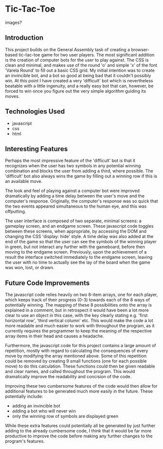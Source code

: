 # Tic-Tac-Toe

images?

## Introduction
This project builds on the General Assembly task of creating a browser-based tic-tac-toe game for two user players. The most significant addition is the creation of computer bots for the user to play against. The CSS is clean and minimal, and makes use of the round 'o' and simple 'x' of the font 'Varela Round' to fill out a basic CSS grid. My initial intention was to create an invincible bot, and a bot so good at being bad that it couldn't possibly win. At this point I have created a very 'difficult' bot which is nevertheless beatable with a little ingenuity, and a really easy bot that can, however, be forced to win once you figure out the very simple algorithm guiding its moves.

## Technologies Used

* javascript
* css
* html

## Interesting Features
Perhaps the most impressive feature of the 'difficult' bot is that it recognizes when the user has two symbols in any potential winning combination and blocks the user from adding a third, where possible. The 'difficult' bot also always wins the game by filling out a winning row if this is an available move. 

The look and feel of playing against a computer bot were improved dramatically by adding a time delay between the user's move and the computer's response. Originally, the computer's response was so quick that the two events appeared simultaneous to the human eye, and this was offputting. 

The user interface is composed of two separate, minimal screens: a gameplay screen, and an endgame screen. These javascript code toggles between these screens, when appropriate, by accessing the DOM and changing the CSS 'display: hide' style.  A time delay was also added at the end of the game so that the user can see the symbols of the winning player in green, but not interact any further with the gameboard, before then moving to the endgame screen. Previously, upon the achievement of a result the interface switched immediately to the endgame screen, leaving the user with no time to actually see the lay of the board when the game was won, lost, or drawn.

## Future Code Improvements
The javascript code relies heavily on two 8-item arrays, one for each player, which keeps track of their progress (0-3) towards each of the 8 ways of potentially winning. The mapping of these 8 possibilities onto the array is explained in a comment, but in retrospect it would have been a lot more clear to use an object in this case, with the key clearly stating e.g. 'first horizontal row', 'third vertical column' etc. This would make the code a lot more readable and much easier to work with throughout the program, as it currently requires the programmer to keep the meaning of the respective array items in their head and causes a headache.

Furthermore, the javascript code for this project contains a large amount of repetition, mostly with regard to calculating the consequences of every move by modifying the array mentioned above. Some of this repetition could be removed by creating 9 small functions (one for each possible move) to do this calculation. These functions could then be given readable and clear names, and called throughout the program. This would dramatically improve the readability and concision of the code. 

Improving these two cumbersome features of the code would then allow for additional features to be generated much more easily in the future. These potentially include:

* adding an invincible bot
* adding a bot who will never win
* only the winning row of symbols are displayed green

While these extra features could potentially all be generated by just further adding to the already cumbersome code, I think that it would be far more productive to improve the code before making any further changes to the program's features.
